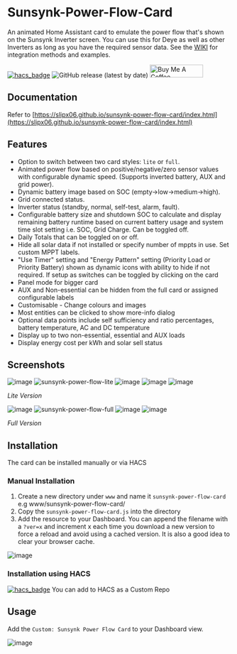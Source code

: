 # Sunsynk-Power-Flow-Card

An animated Home Assistant card to emulate the power flow that's shown on the Sunsynk Inverter screen. You can use this for Deye as well as other Inverters as long as you have the required sensor data. See the [WIKI](https://github.com/slipx06/sunsynk-power-flow-card/wiki) for integration methods and examples.

[![hacs_badge](https://img.shields.io/badge/HACS-Custom-41BDF5.svg?style=for-the-badge)](https://github.com/hacs/integration) ![GitHub release (latest by date)](https://img.shields.io/github/v/release/slipx06/sunsynk-power-flow-card?style=for-the-badge) <a href="https://www.buymeacoffee.com/slipx" target="_blank"><img src="https://cdn.buymeacoffee.com/buttons/default-orange.png" alt="Buy Me A Coffee" height="29" width="120"></a>

## Documentation

Refer to [https://slipx06.github.io/sunsynk-power-flow-card/index.html](https://slipx06.github.io/sunsynk-power-flow-card/index.html)

## Features

* Option to switch between two card styles: `lite` or `full`.
* Animated power flow based on positive/negative/zero sensor values with configurable dynamic speed. (Supports inverted battery, AUX and grid power).
* Dynamic battery image based on SOC (empty->low->medium->high).
* Grid connected status.
* Inverter status (standby, normal, self-test, alarm, fault).
* Configurable battery size and shutdown SOC to calculate and display remaining battery runtime based on current battery usage and system time slot setting i.e. SOC, Grid Charge. Can be toggled off.
* Daily Totals that can be toggled on or off.
* Hide all solar data if not installed or specify number of mppts in use. Set custom MPPT labels.
* "Use Timer" setting and "Energy Pattern" setting (Priority Load or Priority Battery) shown as dynamic icons with ability to hide if not required. If setup as switches can be toggled by clicking on the card
* Panel mode for bigger card
* AUX and Non-essential can be hidden from the full card or assigned configurable labels
* Customisable - Change colours and images
* Most entities can be clicked to show more-info dialog
* Optional data points include self sufficiency and ratio percentages, battery temperature, AC and DC temperature
* Display up to two non-essential, essential and AUX loads
* Display energy cost per kWh and solar sell status

## Screenshots

![image](https://github.com/slipx06/sunsynk-power-flow-card/assets/7227275/1c44a09b-2914-4cbd-919d-477789137acd)
![sunsynk-power-flow-lite](https://github.com/slipx06/sunsynk-power-flow-card/assets/7227275/ab615245-cee6-4502-b9bc-649566a6eb54)
![image](https://github.com/slipx06/sunsynk-power-flow-card/assets/7227275/9e3b86d7-ba07-4a5f-92c1-2aeddbbe9518)
![image](https://github.com/slipx06/sunsynk-power-flow-card/assets/7227275/df6ec972-cb7e-4b69-925f-e8917ed98c42)
![image](https://github.com/slipx06/sunsynk-power-flow-card/assets/7227275/275b0940-a3eb-428c-8ac0-b56b1a0e543a)


*Lite Version*

![image](https://github.com/slipx06/sunsynk-power-flow-card/assets/7227275/cd55d1e7-b821-4b3f-a308-8efca55fdda2)
![sunsynk-power-flow-full](https://github.com/slipx06/sunsynk-power-flow-card/assets/7227275/bf119d16-b049-4bd9-8906-0c9697ab386d)
![image](https://github.com/slipx06/sunsynk-power-flow-card/assets/7227275/fe4157a8-4f87-4296-b48e-2a6819c00106)
![image](https://github.com/slipx06/sunsynk-power-flow-card/assets/7227275/8f5f9f90-513a-460e-b96c-9043c9a3276d)


*Full Version*

## Installation

The card can be installed manually or via HACS

### Manual Installation

1. Create a new directory under `www` and name it `sunsynk-power-flow-card` e.g www/sunsynk-power-flow-card/
2. Copy the `sunsynk-power-flow-card.js` into the directory
3. Add the resource to your Dashboard. You can append the filename with a `?ver=x` and increment x each time you download a new version to force a reload and avoid using a cached version. It is also a good idea to clear your browser cache.

![image](https://user-images.githubusercontent.com/7227275/235441241-93ab0c7d-341d-428f-8ca8-60ec932dde2d.png)

### Installation using HACS

[![hacs_badge](https://img.shields.io/badge/HACS-Custom-41BDF5.svg?style=for-the-badge)](https://my.home-assistant.io/redirect/hacs_repository/?repository=sunsynk-power-flow-card&category=plugin&owner=slipx06)
You can add to HACS as a Custom Repo

## Usage

Add the `Custom: Sunsynk Power Flow Card` to your Dashboard view.

![image](https://user-images.githubusercontent.com/7227275/235375690-65d17663-e117-4626-9151-1a41979a13b8.png)

